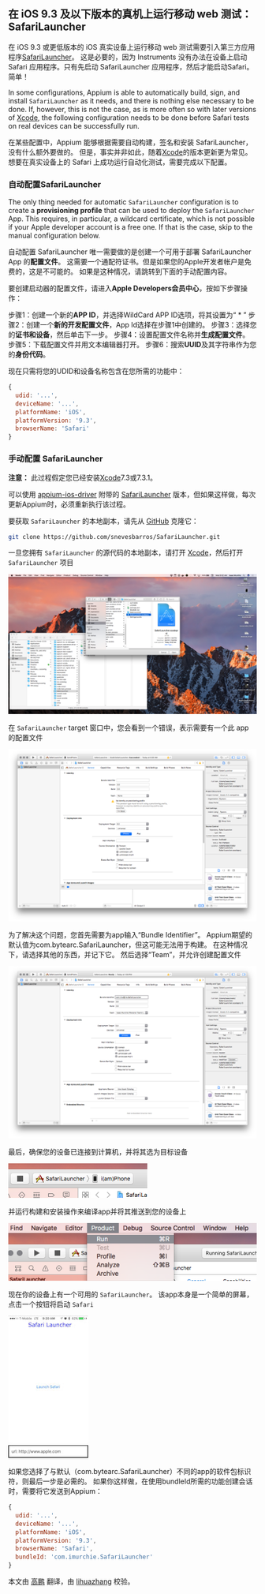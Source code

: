 ## 在 iOS 9.3 及以下版本的真机上运行移动 web 测试：SafariLauncher

在 iOS 9.3 或更低版本的 iOS 真实设备上运行移动 web 测试需要引入第三方应用程序[SafariLauncher](https://github.com/snevesbarros/SafariLauncher)。 这是必要的，因为 Instruments 没有办法在设备上启动Safari 应用程序。只有先启动 SafariLauncher 应用程序，然后才能启动Safari。简单！


In some configurations, Appium is able to automatically build, sign, and install
`SafariLauncher` as it needs, and there is nothing else necessary to be done. If,
however, this is not the case, as is more often so with later versions of
[Xcode](https://developer.apple.com/xcode/), the following configuration needs to
be done before Safari tests on real devices can be successfully run.

在某些配置中，Appium 能够根据需要自动构建，签名和安装 SafariLauncher，没有什么额外要做的。 但是，事实并非如此，随着[Xcode](https://developer.apple.com/xcode/)的版本更新更为常见。想要在真实设备上的 Safari 上成功运行自动化测试，需要完成以下配置。

### 自动配置SafariLauncher

The only thing needed for automatic `SafariLauncher` configuration is to create
a **provisioning profile** that can be used to deploy the `SafariLauncher` App.
This requires, in particular, a wildcard certificate, which is not possible if
your Apple developer account is a free one. If that is the case, skip to the
manual configuration below.

自动配置 SafariLauncher 唯一需要做的是创建一个可用于部署 SafariLauncher App 的**配置文件**。 这需要一个通配符证书。但是如果您的Apple开发者帐户是免费的，这是不可能的。 如果是这种情况，请跳转到下面的手动配置内容。

要创建启动器的配置文件，请进入**Apple Developers会员中心**，按如下步骤操作：

步骤1：创建一个新的**APP ID**，并选择WildCard APP ID选项，将其设置为“ * ”
步骤2：创建一个**新的开发配置文件**，App Id选择在步骤1中创建的。
步骤3：选择您的**证书和设备**，然后单击下一步。
步骤4：设置配置文件名称并**生成配置文件**。
步骤5：下载配置文件并用文本编辑器打开。
步骤6：搜索**UUID**及其字符串作为您的**身份代码**。

现在只需将您的UDID和设备名称包含在您所需的功能中：

```js
{
  udid: '...',
  deviceName: '...',
  platformName: 'iOS',
  platformVersion: '9.3',
  browserName: 'Safari'
}
```

### 手动配置 SafariLauncher

**注意：** 此过程假定您已经安装[Xcode](https://developer.apple.com/xcode/)7.3或7.3.1。

可以使用 [appium-ios-driver](https://github.com/appium/appium-ios-driver) 附带的 [SafariLauncher](https://github.com/snevesbarros/SafariLauncher) 版本，但如果这样做，每次更新Appium时，必须重新执行该过程。

要获取 `SafariLauncher` 的本地副本，请先从 [GitHub](https://github.com/) 克隆它：

```bash
git clone https://github.com/snevesbarros/SafariLauncher.git
```

一旦您拥有 `SafariLauncher` 的源代码的本地副本，请打开 [Xcode](https://developer.apple.com/xcode/)，然后打开 `SafariLauncher` 项目

![Opening SafariLauncher project](safari-launcher/opening.png)

在 `SafariLauncher` target 窗口中，您会看到一个错误，表示需要有一个此 app 的配置文件

![No provisioning profile error](safari-launcher/no-provisioning-profile.png)

为了解决这个问题，您首先需要为app输入“Bundle Identifier”。 Appium期望的默认值为com.bytearc.SafariLauncher，但这可能无法用于构建。 在这种情况下，请选择其他的东西，并记下它。 然后选择“Team”，并允许创建配置文件

![Fixing provisioning profile error](safari-launcher/changing-bundleid.png)

最后，确保您的设备已连接到计算机，并将其选为目标设备

![Choosing device](safari-launcher/choosing-target.png)

并运行构建和安装操作来编译app并将其推送到您的设备上

![Running SafariLauncher](safari-launcher/running.png)

现在你的设备上有一个可用的 `SafariLauncher`。 该app本身是一个简单的屏幕，点击一个按钮将启动 `Safari`

![SafariLauncher on device](safari-launcher/safarilauncher.png)

如果您选择了与默认（com.bytearc.SafariLauncher）不同的app的软件包标识符，则最后一步是必需的。 如果你这样做，在使用bundleId所需的功能创建会话时，需要将它发送到Appium：

```js
{
  udid: '...',
  deviceName: '...',
  platformName: 'iOS',
  platformVersion: '9.3',
  browserName: 'Safari',
  bundleId: 'com.imurchie.SafariLauncher'
}
```

本文由 [高鹏](https://testerhome.com/026) 翻译，由 [lihuazhang](https://github.com/lihuazhang) 校验。